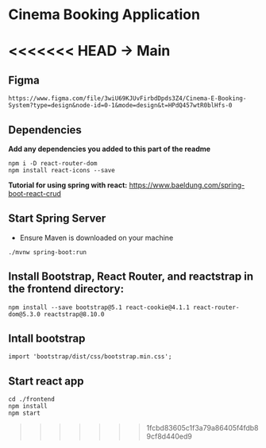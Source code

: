 # Cinema Booking Application
<<<<<<< HEAD -> Main
=======

## Figma
```
https://www.figma.com/file/3wiU69KJUvFirbdDpds3Z4/Cinema-E-Booking-System?type=design&node-id=0-1&mode=design&t=HPdQ457wtR0blHfs-0
```

## Dependencies
**Add any dependencies you added to this part of the readme**
```
npm i -D react-router-dom
npm install react-icons --save
```

**Tutorial for using spring with react:** https://www.baeldung.com/spring-boot-react-crud

## Start Spring Server
- Ensure Maven is downloaded on your machine
```
./mvnw spring-boot:run
```

## Install Bootstrap, React Router, and reactstrap in the frontend directory:
```
npm install --save bootstrap@5.1 react-cookie@4.1.1 react-router-dom@5.3.0 reactstrap@8.10.0
```

## Intall bootstrap
```
import 'bootstrap/dist/css/bootstrap.min.css';
```

## Start react app
```
cd ./frontend
npm install
npm start
```

>>>>>>> 1fcbd83605c1f3a79a86405f4fdb89cf8d440ed9
